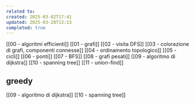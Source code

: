 ```yaml
---
related to: 
created: 2025-03-02T17:41
updated: 2025-03-28T13:13
completed: true
---
```

[[00 - algoritmi efficienti]]
[[01 - grafi]]
[[02 - visita DFS]]
[[03 - colorazione di grafi, componenti connesse]]
[[04 - ordinamento topologico]]
[[05 - cicli]]
[[06 - ponti]]
[[07 - BFS]]
[[08 - grafi pesati]]
[[09 - algoritmo di dijkstra]]
[[10 - spanning tree]]
[[11 - union-find]]


## greedy
[[09 - algoritmo di dijkstra]]
[[10 - spanning tree]]